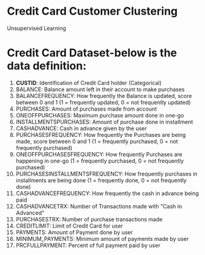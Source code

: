 # Credit Card Customer Clustering
  Unsupervised Learning

# Credit Card Dataset-below is the data definition:

  1. **CUSTID**: Identification of Credit Card holder (Categorical)
  2. BALANCE: Balance amount left in their account to make purchases
  3. BALANCEFREQUENCY: How frequently the Balance is updated, score between 0 and 1 (1 = frequently updated, 0 = not frequently updated)
  4. PURCHASES: Amount of purchases made from account
  5. ONEOFFPURCHASES: Maximum purchase amount done in one-go
  6. INSTALLMENTSPURCHASES: Amount of purchase done in installment
  7. CASHADVANCE: Cash in advance given by the user
  8. PURCHASESFREQUENCY: How frequently the Purchases are being made, score between 0 and 1 (1 = frequently purchased, 0 = not frequently purchased)
  9. ONEOFFPURCHASESFREQUENCY: How frequently Purchases are happening in one-go (1 = frequently purchased, 0 = not frequently purchased)
  10. PURCHASESINSTALLMENTSFREQUENCY: How frequently purchases in installments are being done (1 = frequently done, 0 = not frequently done)
  11. CASHADVANCEFREQUENCY: How frequently the cash in advance being paid
  12. CASHADVANCETRX: Number of Transactions made with "Cash in Advanced"
  13. PURCHASESTRX: Number of purchase transactions made
  14. CREDITLIMIT: Limit of Credit Card for user
  15. PAYMENTS: Amount of Payment done by user
  16. MINIMUM_PAYMENTS: Minimum amount of payments made by user
  17. PRCFULLPAYMENT: Percent of full payment paid by user
